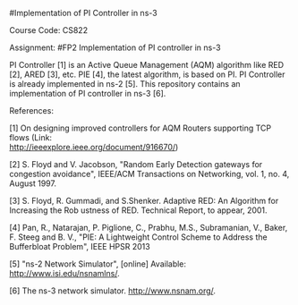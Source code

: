 #Implementation of PI Controller in ns-3

Course Code: CS822

Assignment: #FP2   Implementation of PI controller in ns-3

PI Controller [1] is an Active Queue Management (AQM) algorithm like RED [2], ARED [3], etc. PIE [4], the latest algorithm, is based on PI. PI Controller is already implemented in ns-2 [5]. This repository contains an implementation of PI controller in ns-3 [6].

References:

[1]  On designing improved controllers for AQM Routers supporting TCP flows (Link:   
http://ieeexplore.ieee.org/document/916670/)

[2]  S. Floyd and V. Jacobson, "Random Early Detection gateways for congestion avoidance", IEEE/ACM Transactions on Networking, vol. 1, no. 4, August 1997. 

[3]  S. Floyd, R. Gummadi, and S.Shenker. Adaptive RED: An Algorithm for Increasing the Rob ustness of RED. Technical Report, to appear, 2001. 

[4]  Pan, R., Natarajan, P. Piglione, C., Prabhu, M.S., Subramanian, V., Baker, F. Steeg and B. V., "PIE: A Lightweight Control Scheme to Address the Bufferbloat Problem", IEEE HPSR 2013

[5]  "ns-2 Network Simulator", [online] Available: http://www.isi.edu/nsnamlns/.

[6]  The ns-3 network simulator. http://www.nsnam.org/.
